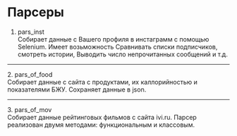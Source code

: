 # Парсеры

1. pars_inst<br>
Собирает данные с Вашего профиля в инстаграмм с помощью Selenium. Имеет возьможность Сравнивать списки подписчиков, смотреть истории, Выводить число непрочитанных сообщений и т.д.
<hr>
2. pars_of_food<br>
Собирает данные с сайта с продуктами, их каллорийностью и показателями БЖУ. Сохраняет данные в json.
<hr>
3. pars_of_mov<br>
Собирает данные рейтинговых фильмов с сайта ivi.ru. Парсер реализован двумя методами: функциональным и классовым.
